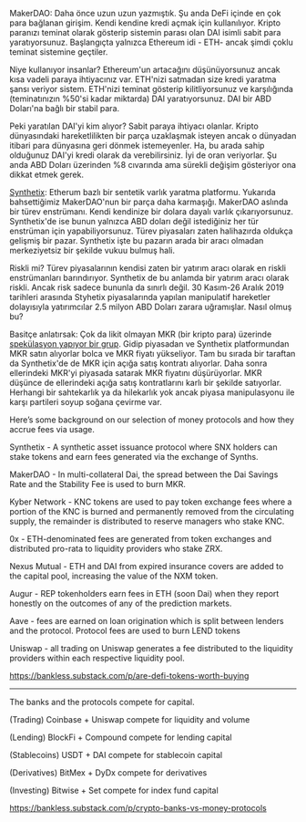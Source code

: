 MakerDAO: Daha önce uzun uzun yazmıştık. Şu anda DeFi içinde en çok para bağlanan girişim. Kendi kendine kredi açmak için kullanılıyor. Kripto paranızı teminat olarak gösterip sistemin parası olan DAI isimli sabit para yaratıyorsunuz. Başlangıçta yalnızca Ethereum idi - ETH- ancak şimdi çoklu teminat sistemine geçtiler. 

Niye kullanıyor insanlar? Ethereum'un artacağını düşünüyorsunuz ancak kısa vadeli paraya ihtiyacınız var. ETH'nizi satmadan size kredi yaratma şansı veriyor sistem. ETH'nizi teminat gösterip kilitliyorsunuz ve karşılığında (teminatınızın %50'si kadar miktarda) DAI yaratıyorsunuz. DAI bir ABD Doları'na bağlı bir stabil para. 

Peki yaratılan DAI'yi kim alıyor? Sabit paraya ihtiyacı olanlar. Kripto dünyasındaki hareketlilikten bir parça uzaklaşmak isteyen ancak o dünyadan itibari para dünyasına geri dönmek istemeyenler. Ha, bu arada sahip olduğunuz DAI'yi kredi olarak da verebilirsiniz. İyi de oran veriyorlar. Şu anda ABD Doları üzerinden %8 cıvarında ama sürekli değişim gösteriyor ona dikkat etmek gerek. 



[Synthetix](https://www.synthetix.io/): Etherum bazlı bir sentetik varlık yaratma platformu. Yukarıda bahsettiğimiz MakerDAO'nun bir parça daha karmaşığı. MakerDAO aslında bir türev enstrümanı. Kendi kendinize bir dolara dayalı varlık çıkarıyorsunuz. Synthetix'de ise bunun yalnızca ABD doları değil istediğiniz her tür enstrüman için yapabiliyorsunuz. Türev piyasaları zaten halihazırda oldukça gelişmiş bir pazar. Synthetix işte bu pazarın arada bir aracı olmadan merkeziyetsiz bir şekilde vukuu bulmuş hali. 

Riskli mi? Türev piyasalarının kendisi zaten bir yatırım aracı olarak en riskli enstrümanları barındırıyor. Synthetix de bu anlamda bir yatırım aracı olarak riskli. Ancak risk sadece bununla da sınırlı değil. 30 Kasım-26 Aralık 2019 tarihleri arasında Styhetix piyasalarında yapılan manipulatif hareketler dolayısıyla yatırımcılar 2.5 milyon ABD Doları zarara uğramışlar. Nasıl olmuş bu?

Basitçe anlatırsak: Çok da likit olmayan MKR (bir kripto para) üzerinde [spekülasyon yapıyor bir grup]((https://cryptobriefing.com/synthetix-reveals-2-5-million-price-manipulation-attack/)). Gidip piyasadan ve Synthetix platformundan MKR satın alıyorlar bolca ve MKR fiyatı yükseliyor. Tam bu sırada bir taraftan da Synthetix'de de MKR için açığa satış kontratı alıyorlar. Daha sonra ellerindeki MKR'yi piyasada satarak MKR fiyatını düşürüyorlar. MKR düşünce de ellerindeki açığa satış kontratlarını karlı bir şekilde satıyorlar. Herhangi bir sahtekarlık ya da hilekarlık yok ancak piyasa manipulasyonu ile karşı partileri soyup soğana çevirme var. 


Here’s some background on our selection of money protocols and how they accrue fees via usage.

Synthetix - A synthetic asset issuance protocol where SNX holders can stake tokens and earn fees generated via the exchange of Synths.

MakerDAO - In multi-collateral Dai, the spread between the Dai Savings Rate and the Stability Fee is used to burn MKR. 

Kyber Network -  KNC tokens are used to pay token exchange fees where a portion of the KNC is burned and permanently removed from the circulating supply, the remainder is distributed to reserve managers who stake KNC.

0x - ETH-denominated fees are generated from token exchanges and distributed pro-rata to liquidity providers who stake ZRX.

Nexus Mutual - ETH and DAI from expired insurance covers are added to the capital pool, increasing the value of the NXM token. 

Augur -  REP tokenholders earn fees in ETH (soon Dai) when they report honestly on the outcomes of any of the prediction markets.

Aave - fees are earned on loan origination which is split between lenders and the protocol. Protocol fees are used to burn LEND tokens

Uniswap - all trading on Uniswap generates a fee distributed to the liquidity providers within each respective liquidity pool. 

https://bankless.substack.com/p/are-defi-tokens-worth-buying 

---

The banks and the protocols compete for capital.

(Trading) Coinbase + Uniswap compete for liquidity and volume

(Lending) BlockFi + Compound compete for lending capital

(Stablecoins) USDT + DAI compete for stablecoin capital

(Derivatives) BitMex + DyDx compete for derivatives

(Investing) Bitwise + Set compete for index fund capital

https://bankless.substack.com/p/crypto-banks-vs-money-protocols 
